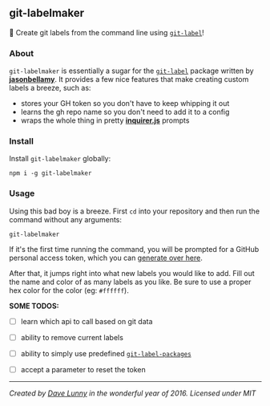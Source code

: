 ## git-labelmaker
:flags: Create git labels from the command line using [`git-label`](https://github.com/jasonbellamy/git-label)!

### About

`git-labelmaker` is essentially a sugar for the [`git-label`](https://github.com/jasonbellamy/git-label) package written by [**jasonbellamy**](https://github.com/jasonbellamy). It provides a few nice features that make creating custom labels a breeze, such as:

- stores your GH token so you don't have to keep whipping it out
- learns the gh repo name so you don't need to add it to a config
- wraps the whole thing in pretty [**inquirer.js**](https://github.com/SBoudrias/Inquirer.js/) prompts

### Install

Install `git-labelmaker` globally:

```
npm i -g git-labelmaker
```

### Usage

Using this bad boy is a breeze. First `cd` into your repository and then run the command without any arguments:

```
git-labelmaker
```
If it's the first time running the command, you will be prompted for a GitHub personal access token, which you can [generate over here](https://github.com/settings/tokens).

After that, it jumps right into what new labels you would like to add. Fill out the name and color of as many labels as you like. Be sure to use a proper hex color for the color (eg: `#ffffff`).

**SOME TODOS:**

- [ ] learn which api to call based on git data
- [ ] ability to remove current labels
- [ ] ability to simply use predefined [`git-label-packages`](https://github.com/jasonbellamy/git-label-packages)
- [ ] accept a parameter to reset the token


---

*Created by [Dave Lunny](https://twitter.com/dave_lunny) in the wonderful year of 2016.*
*Licensed under MIT*
